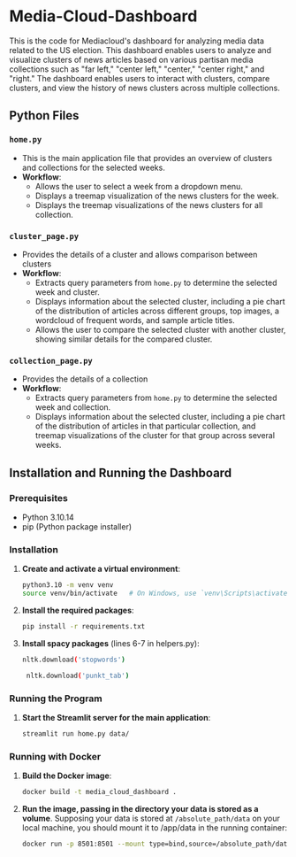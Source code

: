 # Media-Cloud-Dashboard

This is the code for Mediacloud's dashboard for analyzing media data related to the US election. This dashboard enables users to analyze and visualize clusters of news articles based on various partisan media collections such as "far left," "center left," "center," "center right," and "right." The dashboard enables users to interact with clusters, compare clusters, and view the history of news clusters across multiple collections.

## Python Files

### `home.py`

- This is the main application file that provides an overview of clusters and collections for the selected weeks.
- **Workflow**:
  - Allows the user to select a week from a dropdown menu.
  - Displays a treemap visualization of the news clusters for the week.
  - Displays the treemap visualizations of the news clusters for all collection.

### `cluster_page.py`

- Provides the details of a cluster and allows comparison between clusters
- **Workflow**:
  - Extracts query parameters from `home.py` to determine the selected week and cluster.
  - Displays information about the selected cluster, including a pie chart of the distribution of articles across different groups, top images, a wordcloud of frequent words, and sample article titles.
  - Allows the user to compare the selected cluster with another cluster, showing similar details for the compared cluster.

### `collection_page.py`

- Provides the details of a collection
- **Workflow**:
  - Extracts query parameters from `home.py` to determine the selected week and collection.
  - Displays information about the selected cluster, including a pie chart of the distribution of articles in that particular collection, and treemap visualizations of the cluster for that group across several weeks.

## Installation and Running the Dashboard

### Prerequisites

- Python 3.10.14
- pip (Python package installer)

### Installation

1. **Create and activate a virtual environment**:
    ```bash
    python3.10 -m venv venv
    source venv/bin/activate   # On Windows, use `venv\Scripts\activate`
    ```

2. **Install the required packages**:
    ```bash
    pip install -r requirements.txt
    ```

3. **Install spacy packages** (lines 6-7 in helpers.py): 
    ```bash
    nltk.download('stopwords')
    ```
   ```bash
    nltk.download('punkt_tab')
    ```

### Running the Program

1. **Start the Streamlit server for the main application**:
    ```bash
    streamlit run home.py data/ 
    ```

### Running with Docker

1. **Build the Docker image**: 
    ```bash
    docker build -t media_cloud_dashboard .
    ```

2. **Run the image, passing in the directory your data is stored as a volume**. Supposing your data is stored at `/absolute_path/data` on your local machine, you should mount it to /app/data in the running container: 
    ```bash
    docker run -p 8501:8501 --mount type=bind,source=/absolute_path/data,target=/app/data media_cloud_dashboard data/
    ```